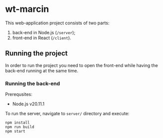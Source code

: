 # wt-marcin

This web-application project consists of two parts:

1. back-end in Node.js (`/server`);
2. front-end in React (`/client`).

## Running the project

In order to run the project you need to open the front-end while having the back-end running at the same time.

### Running the back-end

Prerequsites:

- Node.js v20.11.1

To run the server, navigate to `server/` directory and execute:

```
npm install
npm run build
npm start
```
